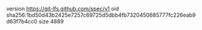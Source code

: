 version https://git-lfs.github.com/spec/v1
oid sha256:1bd50d43b2425e7257c69725d5dbb4fb7320450685777fc226eab9d63f7b4cc0
size 4889

